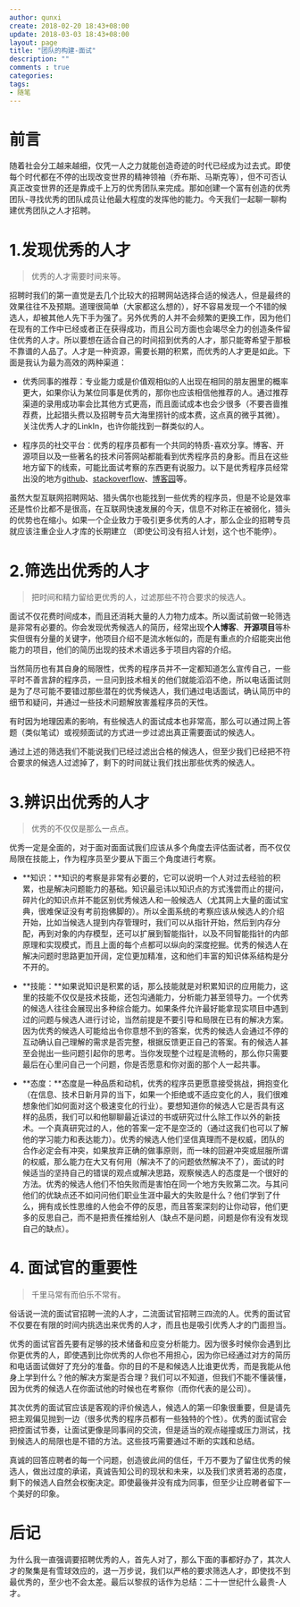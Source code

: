 ```yaml
---
author: qunxi
create: 2018-02-20 18:43+08:00
update: 2018-03-03 18:43+08:00
layout: page
title: "团队的构建-面试"
description: ""
comments : true
categories:
tags:
- 随笔 
---
```


# 前言

随着社会分工越来越细，仅凭一人之力就能创造奇迹的时代已经成为过去式。即使每个时代都在不停的出现改变世界的精神领袖（乔布斯、马斯克等），但不可否认真正改变世界的还是靠成千上万的优秀团队来完成。那如创建一个富有创造的优秀团队-寻找优秀的团队成员让他最大程度的发挥他的能力。今天我们一起聊一聊构建优秀团队之人才招聘。
<!--more-->

# 1.发现优秀的人才

> 优秀的人才需要时间来等。

招聘时我们的第一直觉是去几个比较大的招聘网站选择合适的候选人，但是最终的效果往往不及预期。道理很简单（大家都这么想的），好不容易发现一个不错的候选人，却被其他人先下手为强了。另外优秀的人并不会频繁的更换工作，因为他们在现有的工作中已经或者正在获得成功，而且公司方面也会竭尽全力的创造条件留住优秀的人才。所以要想在适合自己的时间招到优秀的人才，那只能寄希望于那极不靠谱的人品了。人才是一种资源，需要长期的积累，而优秀的人才更是如此。下面是我认为最为高效的两种渠道：

* 优秀同事的推荐：专业能力或是价值观相似的人出现在相同的朋友圈里的概率更大，如果你认为某位同事是优秀的，那你也应该相信他推荐的人。通过推荐渠道的录用成功率会比其他方式更高，而且面试成本也会少很多（不要吝啬推荐费，比起猎头费以及招聘专员大海里捞针的成本费，这点真的微乎其微）。关注优秀人才的LinkIn，也许你能找到一群类似的人。

* 程序员的社交平台：优秀的程序员都有一个共同的特质-喜欢分享。博客、开源项目以及一些著名的技术问答网站都能看到优秀程序员的身影。而且在这些地方留下的线索，可能比面试考察的东西更有说服力。以下是优秀程序员经常出没的地方[github](https://github.com/explore)、[stackoverflow](https://stackoverflow.com/)、[博客园](https://www.cnblogs.com/)等。

虽然大型互联网招聘网站、猎头偶尔也能找到一些优秀的程序员，但是不论是效率还是性价比都不是很高，在互联网快速发展的今天，信息不对称正在被弱化，猎头的优势也在缩小。如果一个企业致力于吸引更多优秀的人才，那么企业的招聘专员就应该注重企业人才库的长期建立 （即使公司没有招人计划，这个也不能停）。

# 2.筛选出优秀的人才

> 把时间和精力留给更优秀的人，过滤那些不符合要求的候选人。

面试不仅花费时间成本，而且还消耗大量的人力物力成本。所以面试前做一轮筛选是非常有必要的。你会发现优秀候选人的简历，经常出现**个人博客**、**开源项目**等朴实但很有分量的关键字，他项目介绍不是流水帐似的，而是有重点的介绍能突出他能力的项目，他们的简历出现的技术术语远多于项目内容的介绍。

当然简历也有其自身的局限性，优秀的程序员并不一定都知道怎么宣传自己，一些平时不善言辞的程序员，一旦问到技术相关的他们就能滔滔不绝，所以电话面试则是为了尽可能不要错过那些潜在的优秀候选人，我们通过电话面试，确认简历中的细节和疑问，并通过一些技术问题解放害羞程序员的天性。

有时因为地理因素的影响，有些候选人的面试成本也非常高，那么可以通过网上答题（类似笔试）或视频面试的方式进一步过滤出真正需要面试的候选人。

通过上述的筛选我们不能说我们已经过滤出合格的候选人，但至少我们已经把不符合要求的候选人过滤掉了，剩下的时间就让我们找出那些优秀的候选人。

# 3.辨识出优秀的人才

 > 优秀的不仅仅是那么一点点。

优秀一定是全面的，对于面对面面试我们应该从多个角度去评估面试者，而不仅仅局限在技能上，作为程序员至少要从下面三个角度进行考察。

* **知识：**知识的考察是非常有必要的，它可以说明一个人对过去经验的积累，也是解决问题能力的基础。知识最忌讳以知识点的方式浅尝而止的提问，碎片化的知识点并不能区别优秀候选人和一般候选人（尤其网上大量的面试宝典，很难保证没有考前抱佛脚的）。所以全面系统的考察应该从候选人的介绍开始，比如当候选人提到内存管理时，我们可以从指针开始，然后到内存分配，再到对象的内存模型，还可以扩展到智能指针，以及不同智能指针的内部原理和实现模式，而且上面的每个点都可以纵向的深度挖掘。优秀的候选人在解决问题时思路更加开阔，定位更加精准，这和他们丰富的知识体系结构是分不开的。

* **技能：**如果说知识是积累的话，那么技能就是对积累知识的应用能力，这里的技能不仅仅是技术技能，还包沟通能力，分析能力甚至领导力。一个优秀的候选人往往会展现出多种综合能力。如果条件允许最好能拿现实项目中遇到过的问题与候选人进行讨论，当然前提是不要引导和局限在已有的解决方案。因为优秀的候选人可能给出令你意想不到的答案，优秀的候选人会通过不停的互动确认自己理解的需求是否完整，根据反馈更正自己的答案。有的候选人甚至会抛出一些问题引起你的思考。当你发现整个过程是流畅的，那么你只需要最后在心里问自己一个问题，你是否愿意和你对面的那个人一起共事。

* **态度：**态度是一种品质和动机，优秀的程序员更愿意接受挑战，拥抱变化（在信息、技术日新月异的当下，如果一个拒绝或不适应变化的人，我们很难想象他们如何面对这个极速变化的行业）。要想知道你的候选人它是否具有这样的品质，我们可以和他聊聊最近读过的书或研究过什么除工作以外的新技术。一个真真研究过的人，他的答案一定不是空泛的（通过这我们也可以了解他的学习能力和表达能力）。优秀的候选人他们坚信真理而不是权威，团队的合作必定会有冲突，如果放弃正确的做事原则，而一味的回避冲突或屈服所谓的权威，那么能力在大又有何用（解决不了的问题依然解决不了），面试的时候适当的坚持自己的错误的观点或解决思路，观察候选人的态度是一个很好的方法。优秀的候选人他们不怕失败而是害怕在同一个地方失败第二次。与其问他们的优缺点还不如问问他们职业生涯中最大的失败是什么？他们学到了什么，拥有成长性思维的人他会不停的反思，而且答案深刻的让你动容，他们更多的反思自己，而不是把责任推给别人（缺点不是问题，问题是你有没有发现自己的缺点）。

# 4. 面试官的重要性

> 千里马常有而伯乐不常有。

俗话说一流的面试官招聘一流的人才，二流面试官招聘三四流的人。优秀的面试官不仅要在有限的时间内挑选出来优秀的人才，而且也是吸引优秀人才的门面担当。

优秀的面试官首先要有足够的技术储备和应变分析能力。因为很多时候你会遇到比你更优秀的人，即使遇到比你优秀的人你也不用担心，因为你已经通过对方的简历和电话面试做好了充分的准备。你的目的不是和候选人比谁更优秀，而是我能从他身上学到什么？他的解决方案是否合理？我们可以不知道，但我们不能不懂装懂，因为优秀的候选人在你面试他的时候也在考察你（而你代表的是公司）。

其次优秀的面试官应该是客观的评价候选人，候选人的第一印象很重要，但是请先把主观偏见抛到一边（很多优秀的程序员都有一些独特的个性）。优秀的面试官会把控面试节奏，让面试更像是同事间的交流，但是适当的观点碰撞或压力测试，找到候选人的局限也是不错的方法。这些技巧需要通过不断的实践和总结。

真诚的回答应聘者的每一个问题，创造彼此间的信任，千万不要为了留住优秀的候选人，做出过度的承诺，真诚告知公司的现状和未来，以及我们求贤若渴的态度，剩下的候选人自然会权衡决定。即使最後并没有成为同事，但至少让应聘者留下一个美好的印象。

# 后记

为什么我一直强调要招聘优秀的人，首先人对了，那么下面的事都好办了，其次人才的聚集是有雪球效应的，退一万步说，我们以严格的要求筛选人才，即使找不到最优秀的，至少也不会太差。最后以黎叔的话作为总结：二十一世纪什么最贵-人才。